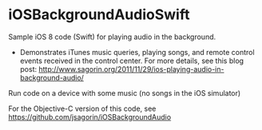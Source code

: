 iOSBackgroundAudioSwift
==================

Sample iOS 8 code (Swift) for playing audio in the background. 
 - Demonstrates iTunes music queries, playing songs, and remote control events received in the control center.
For more details, see this blog post: http://www.sagorin.org/2011/11/29/ios-playing-audio-in-background-audio/

Run code on a device with some music (no songs in the iOS simulator)

For the Objective-C version of this code, see https://github.com/jsagorin/iOSBackgroundAudio
